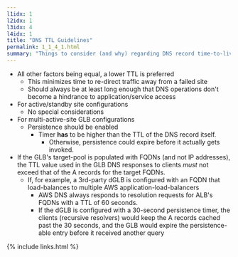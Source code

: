 ```yaml
---
l1idx: 1
l2idx: 1
l3idx: 4
l4idx: 1
title: "DNS TTL Guidelines"
permalink: 1_1_4_1.html
summary: "Things to consider (and why) regarding DNS record time-to-live values."
---
```


* All other factors being equal, a lower TTL is preferred
    * This minimizes time to re-direct traffic away from a failed site
    * Should always be at least long enough that DNS operations don't become a hindrance to application/service access
* For active/standby site configurations
    * No special considerations
* For multi-active-site GLB configurations
    * Persistence should be enabled
        * Timer **has** to be higher than the TTL of the DNS record itself.
            * Otherwise, persistence could expire before it actually gets invoked.
* If the GLB's target-pool is populated with FQDNs (and not IP addresses), the TTL value used in the GLB DNS responses to clients *must* not exceed that of the A records for the target FQDNs.
    * If, for example, a 3rd-party dGLB is configured with an FQDN that load-balances to multiple AWS application-load-balancers
        * AWS DNS always responds to resolution requests for ALB's FQDNs with a TTL of 60 seconds.
        * If the dGLB is configured with a 30-second persistence timer, the clients (recursive resolvers) would keep the A records cached past the 30 seconds, and the GLB would expire the persistence-able entry before it received another query

{% include links.html %}
